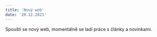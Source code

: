 ```yaml
---
title: 'Nový web'
date: '20.12.2021'
---
```


Spouští se nový web, momentálně se ladí práce s články a novinkami.
